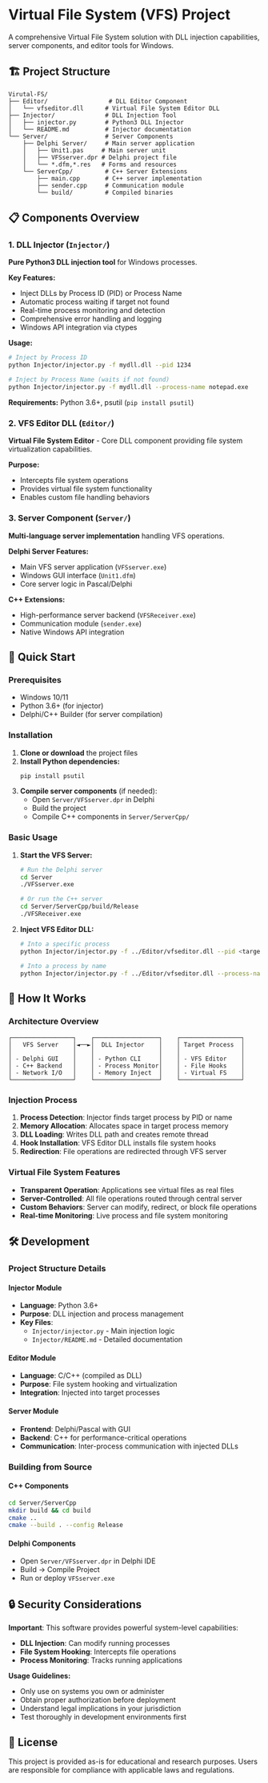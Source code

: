 # Virtual File System (VFS) Project

A comprehensive Virtual File System solution with DLL injection capabilities, server components, and editor tools for Windows.

## 🏗️ Project Structure

```
Virutal-FS/
├── Editor/                 # DLL Editor Component
│   └── vfseditor.dll      # Virtual File System Editor DLL
├── Injector/              # DLL Injection Tool
│   ├── injector.py        # Python3 DLL Injector
│   └── README.md          # Injector documentation
└── Server/                # Server Components
    ├── Delphi Server/     # Main server application
    │   ├── Unit1.pas     # Main server unit
    │   ├── VFSserver.dpr # Delphi project file
    │   └── *.dfm,*.res   # Forms and resources
    └── ServerCpp/         # C++ Server Extensions
        ├── main.cpp       # C++ server implementation
        ├── sender.cpp     # Communication module
        └── build/         # Compiled binaries
```

## 📋 Components Overview

### 1. DLL Injector (`Injector/`)
**Pure Python3 DLL injection tool** for Windows processes.

**Key Features:**
- Inject DLLs by Process ID (PID) or Process Name
- Automatic process waiting if target not found
- Real-time process monitoring and detection
- Comprehensive error handling and logging
- Windows API integration via ctypes

**Usage:**
```bash
# Inject by Process ID
python Injector/injector.py -f mydll.dll --pid 1234

# Inject by Process Name (waits if not found)
python Injector/injector.py -f mydll.dll --process-name notepad.exe
```

**Requirements:** Python 3.6+, psutil (`pip install psutil`)

### 2. VFS Editor DLL (`Editor/`)
**Virtual File System Editor** - Core DLL component providing file system virtualization capabilities.

**Purpose:**
- Intercepts file system operations
- Provides virtual file system functionality
- Enables custom file handling behaviors

### 3. Server Component (`Server/`)
**Multi-language server implementation** handling VFS operations.

**Delphi Server Features:**
- Main VFS server application (`VFSserver.exe`)
- Windows GUI interface (`Unit1.dfm`)
- Core server logic in Pascal/Delphi

**C++ Extensions:**
- High-performance server backend (`VFSReceiver.exe`)
- Communication module (`sender.exe`)
- Native Windows API integration

## 🚀 Quick Start

### Prerequisites
- Windows 10/11
- Python 3.6+ (for injector)
- Delphi/C++ Builder (for server compilation)

### Installation

1. **Clone or download** the project files
2. **Install Python dependencies:**
   ```bash
   pip install psutil
   ```
3. **Compile server components** (if needed):
   - Open `Server/VFSserver.dpr` in Delphi
   - Build the project
   - Compile C++ components in `Server/ServerCpp/`

### Basic Usage

1. **Start the VFS Server:**
   ```bash
   # Run the Delphi server
   cd Server
   ./VFSserver.exe

   # Or run the C++ server
   cd Server/ServerCpp/build/Release
   ./VFSReceiver.exe
   ```

2. **Inject VFS Editor DLL:**
   ```bash
   # Into a specific process
   python Injector/injector.py -f ../Editor/vfseditor.dll --pid <target_pid>

   # Into a process by name
   python Injector/injector.py -f ../Editor/vfseditor.dll --process-name <process_name>
   ```

## 🔧 How It Works

### Architecture Overview

```
┌─────────────────┐    ┌──────────────────┐    ┌─────────────────┐
│   VFS Server    │◄──►│  DLL Injector    │    │ Target Process  │
│                 │    │                  │    │                 │
│ - Delphi GUI    │    │ - Python CLI     │    │ - VFS Editor    │
│ - C++ Backend   │    │ - Process Monitor│    │ - File Hooks    │
│ - Network I/O   │    │ - Memory Inject  │    │ - Virtual FS    │
└─────────────────┘    └──────────────────┘    └─────────────────┘
```

### Injection Process

1. **Process Detection**: Injector finds target process by PID or name
2. **Memory Allocation**: Allocates space in target process memory
3. **DLL Loading**: Writes DLL path and creates remote thread
4. **Hook Installation**: VFS Editor DLL installs file system hooks
5. **Redirection**: File operations are redirected through VFS server

### Virtual File System Features

- **Transparent Operation**: Applications see virtual files as real files
- **Server-Controlled**: All file operations routed through central server
- **Custom Behaviors**: Server can modify, redirect, or block file operations
- **Real-time Monitoring**: Live process and file system monitoring

## 🛠️ Development

### Project Structure Details

#### Injector Module
- **Language**: Python 3.6+
- **Purpose**: DLL injection and process management
- **Key Files**:
  - `Injector/injector.py` - Main injection logic
  - `Injector/README.md` - Detailed documentation

#### Editor Module
- **Language**: C/C++ (compiled as DLL)
- **Purpose**: File system hooking and virtualization
- **Integration**: Injected into target processes

#### Server Module
- **Frontend**: Delphi/Pascal with GUI
- **Backend**: C++ for performance-critical operations
- **Communication**: Inter-process communication with injected DLLs

### Building from Source

#### C++ Components
```bash
cd Server/ServerCpp
mkdir build && cd build
cmake ..
cmake --build . --config Release
```

#### Delphi Components
- Open `Server/VFSserver.dpr` in Delphi IDE
- Build → Compile Project
- Run or deploy `VFSserver.exe`

## 🔒 Security Considerations

**Important**: This software provides powerful system-level capabilities:

- **DLL Injection**: Can modify running processes
- **File System Hooking**: Intercepts file operations
- **Process Monitoring**: Tracks running applications

**Usage Guidelines:**
- Only use on systems you own or administer
- Obtain proper authorization before deployment
- Understand legal implications in your jurisdiction
- Test thoroughly in development environments first

## 📝 License

This project is provided as-is for educational and research purposes. Users are responsible for compliance with applicable laws and regulations.